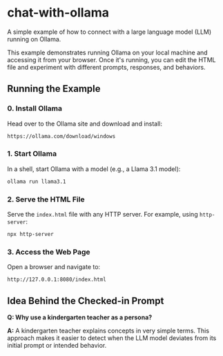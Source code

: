# chat-with-ollama

A simple example of how to connect with a large language model (LLM) running on Ollama.

This example demonstrates running Ollama on your local machine and accessing it from your browser. Once it's running, you can edit the HTML file and experiment with different prompts, responses, and behaviors.

## Running the Example

### 0. Install Ollama
Head over to the Ollama site and download and install:
```bash
https://ollama.com/download/windows
```

### 1. Start Ollama
In a shell, start Ollama with a model (e.g., a Llama 3.1 model):

```bash
ollama run llama3.1
```

### 2. Serve the HTML File
Serve the `index.html` file with any HTTP server. For example, using `http-server`:

```bash
npx http-server
```

### 3. Access the Web Page
Open a browser and navigate to:

```
http://127.0.0.1:8080/index.html
```

## Idea Behind the Checked-in Prompt

**Q: Why use a kindergarten teacher as a persona?**

**A:** A kindergarten teacher explains concepts in very simple terms. This approach makes it easier to detect when the LLM model deviates from its initial prompt or intended behavior.
